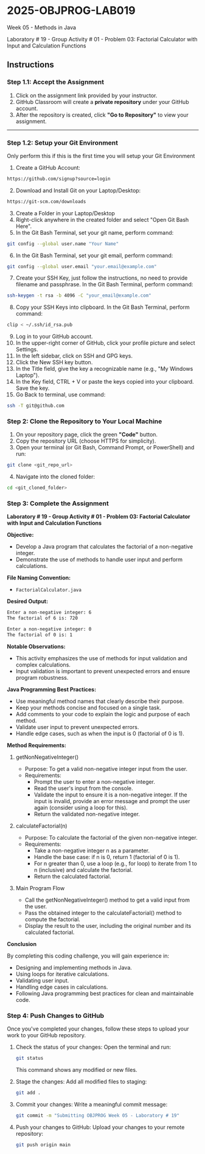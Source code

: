 # **2025-OBJPROG-LAB019**
Week 05 - Methods in Java

Laboratory # 19 - Group Activity # 01 - Problem 03: Factorial Calculator with Input and Calculation Functions

## **Instructions**

### **Step 1.1: Accept the Assignment**

   1. Click on the assignment link provided by your instructor.
   2. GitHub Classroom will create a **private repository** under your GitHub account.
   3. After the repository is created, click **"Go to Repository"** to view your assignment.

---

### **Step 1.2: Setup your Git Environment**
Only perform this if this is the first time you will setup your Git Environment

   1. Create a GitHub Account:
   ```bash
   https://github.com/signup?source=login
   ```
      
   2. Download and Install Git on your Laptop/Desktop:
   ```bash
   https://git-scm.com/downloads
   ```
   
   3. Create a Folder in your Laptop/Desktop
   4. Right-click anywhere in the created folder and select "Open Git Bash Here".
   5. In the Git Bash Terminal, set your git name, perform command:
   ```bash
   git config --global user.name "Your Name"
   ```
   
   6. In the Git Bash Terminal, set your git email, perform command:
   ```bash
   git config --global user.email "your.email@example.com"
   ```
   
   7. Create your SSH Key, just follow the instructions, no need to provide filename and passphrase. In the Git Bash Terminal, perform command:
   ```bash
   ssh-keygen -t rsa -b 4096 -C "your_email@example.com"
   ```
   
   8. Copy your SSH Keys into clipboard. In the Git Bash Terminal, perform command:
   ```bash
   clip < ~/.ssh/id_rsa.pub
   ```
   
   9. Log in to your GitHub account.
   10. In the upper-right corner of GitHub, click your profile picture and select Settings.
   11. In the left sidebar, click on SSH and GPG keys.
   12. Click the New SSH key button.
   13. In the Title field, give the key a recognizable name (e.g., "My Windows Laptop").
   14. In the Key field, CTRL + V or paste the keys copied into your clipboard. Save the key.
   15. Go Back to terminal, use command:
   ```bash
   ssh -T git@github.com
   ```

### **Step 2: Clone the Repository to Your Local Machine**

   1. On your repository page, click the green **"Code"** button.
   2. Copy the repository URL (choose HTTPS for simplicity).
   3. Open your terminal (or Git Bash, Command Prompt, or PowerShell) and run:
   
   ```bash
   git clone <git_repo_url>
   ```
   
   4. Navigate into the cloned folder:
   
   ```bash
   cd <git_cloned_folder>
   ```

### **Step 3: Complete the Assignment**

**Laboratory # 19 - Group Activity # 01 - Problem 03: Factorial Calculator with Input and Calculation Functions**

   **Objective:**
   - Develop a Java program that calculates the factorial of a non-negative integer.
   - Demonstrate the use of methods to handle user input and perform calculations.

   **File Naming Convention:**
   - `FactorialCalculator.java`

   **Desired Output:**
   ```txt
   Enter a non-negative integer: 6
   The factorial of 6 is: 720
   
   Enter a non-negative integer: 0
   The factorial of 0 is: 1
   ```

   **Notable Observations:**
   - This activity emphasizes the use of methods for input validation and complex calculations.
   - Input validation is important to prevent unexpected errors and ensure program robustness.

   **Java Programming Best Practices:**
   - Use meaningful method names that clearly describe their purpose.
   - Keep your methods concise and focused on a single task.
   - Add comments to your code to explain the logic and purpose of each method.
   - Validate user input to prevent unexpected errors.
   - Handle edge cases, such as when the input is 0 (factorial of 0 is 1).
      
   **Method Requirements:**

   1. getNonNegativeInteger()
      - Purpose: To get a valid non-negative integer input from the user.
      - Requirements:
         - Prompt the user to enter a non-negative integer.
         - Read the user's input from the console.
         - Validate the input to ensure it is a non-negative integer. If the input is invalid, provide an error message and prompt the user again (consider using a loop for this).
         - Return the validated non-negative integer.
            
   2. calculateFactorial(n)
      - Purpose: To calculate the factorial of the given non-negative integer.
      - Requirements:
         - Take a non-negative integer n as a parameter.
         - Handle the base case: if n is 0, return 1 (factorial of 0 is 1).
         - For n greater than 0, use a loop (e.g., for loop) to iterate from 1 to n (inclusive) and calculate the factorial.
         - Return the calculated factorial.

   3. Main Program Flow
      - Call the getNonNegativeInteger() method to get a valid input from the user.
      - Pass the obtained integer to the calculateFactorial() method to compute the factorial.
      - Display the result to the user, including the original number and its calculated factorial.

   **Conclusion**

   By completing this coding challenge, you will gain experience in:
   - Designing and implementing methods in Java.
   - Using loops for iterative calculations.
   - Validating user input.
   - Handling edge cases in calculations.
   - Following Java programming best practices for clean and maintainable code.

### **Step 4: Push Changes to GitHub**
Once you've completed your changes, follow these steps to upload your work to your GitHub repository.

1. Check the status of your changes:
   Open the terminal and run:
   
   ```bash
   git status
   ```
   This command shows any modified or new files.
   
2. Stage the changes:
   Add all modified files to staging:
   
   ```bash
   git add .
   ```
   
3. Commit your changes:
   Write a meaningful commit message:
   
   ```bash
   git commit -m "Submitting OBJPROG Week 05 - Laboratory # 19"
   ```
   
4. Push your changes to GitHub:
   Upload your changes to your remote repository:
   
   ```bash
   git push origin main
   ```
